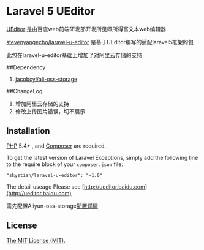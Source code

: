 Laravel 5  UEditor
=============

[UEditor](http://ueditor.baidu.com) 是由百度web前端研发部开发所见即所得富文本web编辑器

[stevenyangecho/laravel-u-editor](https://github.com/stevenyangecho/laravel-u-editor) 是基于UEditor编写的适配laravel5框架的包

此包在laravel-u-editor基础上增加了对阿里云存储的支持

##Dependency
1. [jacobcyl/ali-oss-storage](https://github.com/jacobcyl/Aliyun-oss-storage)

##ChangeLog

 1. 增加阿里云存储的支持 
 2. 修改上传图片错误，切不展示


## Installation

[PHP](https://php.net) 5.4+ , and [Composer](https://getcomposer.org) are required.

To get the latest version of Laravel Exceptions, simply add the following line to the require block of your `composer.json` file:

```
"skystian/laravel-u-editor": "~1.0"
```




The detail useage Please see [http://ueditor.baidu.com](http://ueditor.baidu.com) 


需先配置Aliyun-oss-storage[配置详情](https://github.com/jacobcyl/Aliyun-oss-storage)

 
## License

[The MIT License (MIT)](LICENSE).
